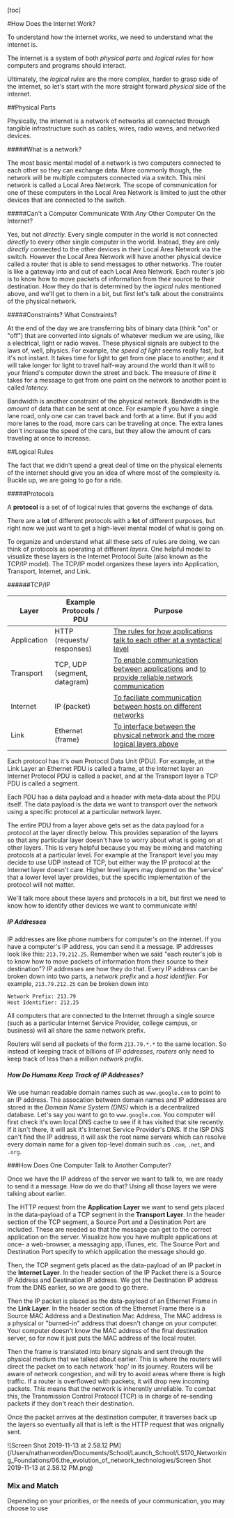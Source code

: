 [toc]

#How Does the Internet Work?

To understand how the internet works, we need to understand what the internet is.

The internet is a system of both *physical parts* and *logical rules* for how computers and programs should interact. 

Ultimately, the *logical rules* are the more complex, harder to grasp side of the internet, so let's start with the more straight forward *physical* side of the internet.

##Physical Parts

Physically, the internet is a network of networks all connected through tangible infrastructure such as cables, wires, radio waves, and networked devices.

#####What is a network?

The most basic mental model of a network is two computers connected to each other so they can exchange data. More commonly though, the network will be multiple computers connected via a switch. This mini network is called a Local Area Network. The scope of communication for one of these computers in the Local Area Network is limited to just the other devices that are connected to the switch.

#####Can't a Computer Communicate With *Any* Other Computer On the Internet?

Yes, but not *directly*. Every single computer in the world is not connected *directly* to every other single computer in the world. Instead, they are only *directly* connected to the other devices in their Local Area Network via the switch. However the Local Area Network will have another physical device called a router that is able to send messages to other networks. The router is like a gateway into and out of each Local Area Network. Each router's job is to know how to move packets of information from their source to their destination. How they do that is determined by the *logical rules* mentioned above, and we'll get to them in a bit, but first let's talk about the constraints of the physical network.

#####Constraints? What Constraints?

At the end of the day we are transferring bits of binary data (think "on" or "off") that are converted into signals of whatever medium we are using, like a electrical, light or radio waves. These physical signals are subject to the laws of, well, physics. For example, *the speed of light* seems really fast, but it's not instant. It takes time for light to get from one place to another, and it will take longer for light to travel half-way around the world than it will to your friend's computer down the street and back. The measure of *time* it takes for a message to get from one point on the network to another point is called *latency.*

Bandwidth is another constraint of the physical network. Bandwidth is the *amount* of data that can be sent at once. For example if you have a single lane road, only one car can travel back and forth at a time. But if you add more lanes to the road, more cars can be traveling at once. The extra lanes don't increase the speed of the cars, but they allow the amount of cars traveling at once to increase. 

##Logical Rules

The fact that we didn't spend a great deal of time on the physical elements of the internet should give you an idea of where most of the complexity is. Buckle up, we are going to go for a ride.

#####Protocols

A **protocol** is a set of of logical rules that governs the exchange of data.

There are a **lot** of different protocols with a **lot** of different purposes, but right now we just want to get a high-level mental model of what is going on.

To organize and understand what all these sets of rules are doing, we can think of protocols as operating at different *layers*. One helpful model to visualize these layers is the Internet Protocol Suite (also known as the TCP/IP model). The TCP/IP model organizes these layers into Application, Transport, Internet, and Link.

######TCP/IP

| Layer       | Example Protocols / PDU      | Purpose                                                      |
| ----------- | ---------------------------- | ------------------------------------------------------------ |
| Application | HTTP (requests/ responses)   | [The rules for how applications talk to each other at a syntactical level](https://launchschool.com/lessons/cc97deb5/assignments/c604eb60) |
| Transport   | TCP, UDP (segment, datagram) | [To enable communication between applications](https://launchschool.com/lessons/2a6c7439/assignments/52b3420e) and [to provide reliable network communication](https://launchschool.com/lessons/2a6c7439/assignments/52b3420e) |
| Internet    | IP (packet)                  | [To faciliate communication between hosts on different networks](https://launchschool.com/lessons/4af196b9/assignments/b222ecfb "Launch School The Internet/Network Layer") |
| Link        | Ethernet (frame)             | [To interface between the physical network and the more logical layers above](https://launchschool.com/lessons/4af196b9/assignments/81df3782 "Launch School, The Link/Data Link Layer") |

Each protocol has it's own Protocol Data Unit (PDU). For example, at the Link Layer an Ethernet PDU is called a frame, at the Internet layer an Internet Protocol PDU is called a packet, and at the Transport layer a TCP PDU is called a segment.

Each PDU has a data payload and a header with meta-data about the PDU itself. The data payload is the data we want to transport over the network using a specific protocol at a particular network layer.

The entire PDU from a layer above gets set as the data payload for a protocol at the layer directly below. This provides separation of the layers so that any particular layer doesn't have to worry about what is going on at other layers. This is very helpful because you may be mixing and matching protocols at a particular level. For example at the Transport level you may decide to use UDP instead of TCP, but either way the IP protocol at the Internet layer doesn't care. Higher level layers may depend on the 'service' that a lower level layer provides, but the specific implementation of the protocol will not matter.

We'll talk more about these layers and protocols in a bit, but first we need to know how to identify other devices we want to communicate with!

##### IP Addresses

IP addresses are like phone numbers for computer's on the internet. If you have a computer's IP address, you can send it a message. IP addresses look like this: `213.79.212.25`. Remember when we said "each router's job is to know how to move packets of information from their source to their destination"? IP addresses are how they do that. Every IP address can be broken down into two parts, a *network prefix* and a *host identifier*. For example, `213.79.212.25` can be broken down into

```
Network Prefix: 213.79
Host Identifier: 212.25
```

All computers that are connected to the Internet through a single source (such as a particular Internet Service Provider, college campus, or business) will all share the same network prefix.

Routers will send all packets of the form `213.79.*.*` to the same location. So instead of keeping track of billions of *IP addresses*, *routers* only need to keep track of less than a million *network prefix*.

##### How Do Humans Keep Track of IP Addresses?

We use human readable domain names such as `www.google.com` to point to an IP address. The assocation between domain names and IP addresses are stored in the *Domain Name System (DNS)* which is a decentralized database. Let's say you want to go to `www.google.com`. You computer will first check it's own local DNS cache to see if it has visited that site recently. If it isn't there, it will ask it's Internet Service Provider's DNS. If the ISP DNS can't find the IP address, it will ask the root name servers which can resolve every domain name for a given top-level domain such as `.com`, `.net`, and `.org`.

###How Does One Computer Talk to Another Computer?

Once we have the IP address of the server we want to talk to, we are ready to send it a message. How do we do that? Using all those layers we were talking about earlier. 

The HTTP request from the **Application Layer** we want to send gets placed in the data-payload of a TCP segment in the **Transport Layer**. In the header section of the TCP segment, a Source Port and a Destination Port are included. These are needed so that the message can get to the correct application on the server. Visualize how you have multiple applications at once- a web-browser, a messaging app, iTunes, etc. The Source Port and Destination Port specify to which application the message should go.

Then, the TCP segment gets placed as the data-payload of an IP packet in the **Internet Layer**. In the header section of the IP Packet there is a Source IP Address and Destination IP address. We got the Destination IP address from the DNS earlier, so we are good to go there.

Then the IP packet is placed as the data-payload of an Ethernet Frame in the **Link Layer**. In the header section of the Ethernet Frame there is a Source MAC Address and a Destination Mac Address, The MAC address is a physical or "burned-in" address that doesn't change on your computer. Your computer doesn't know the MAC address of the final destination server, so for now it just puts the MAC address of the local router.

Then the frame is translated into binary signals and sent through the physical medium that we talked about earlier. This is where the routers will direct the packet on to each network 'hop' in its journey. Routers will be aware of network congestion, and will try to avoid areas where there is high traffic. If a router is overflowed with packets, it will drop new incoming packets. This means that the network is inherently unreliable. To combat this, the Transmission Control Protocol (TCP) is in charge of re-sending packets if they don't reach their destination.

Once the packet arrives at the destination computer, it traverses back up the layers so eventually all that is left is the HTTP request that was orignally sent.

![Screen Shot 2019-11-13 at 2.58.12 PM](/Users/nathanworden/Documents/School/Launch_School/LS170_Networking_Foundations/06.the_evolution_of_network_technologies/Screen Shot 2019-11-13 at 2.58.12 PM.png)

### Mix and Match

Depending on your priorities, or the needs of your communication, you may choose to use 